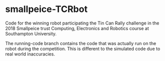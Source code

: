 # smallpeice-TCRbot
Code for the winning robot participating the Tin Can Rally challenge in the 2018 Smallpeice trust Computing, Electronics and Robotics course at Southampton University.

The running-code branch contains the code that was actually run on the robot during the competition. This is different to the simulated code due to real world inaccuracies.
